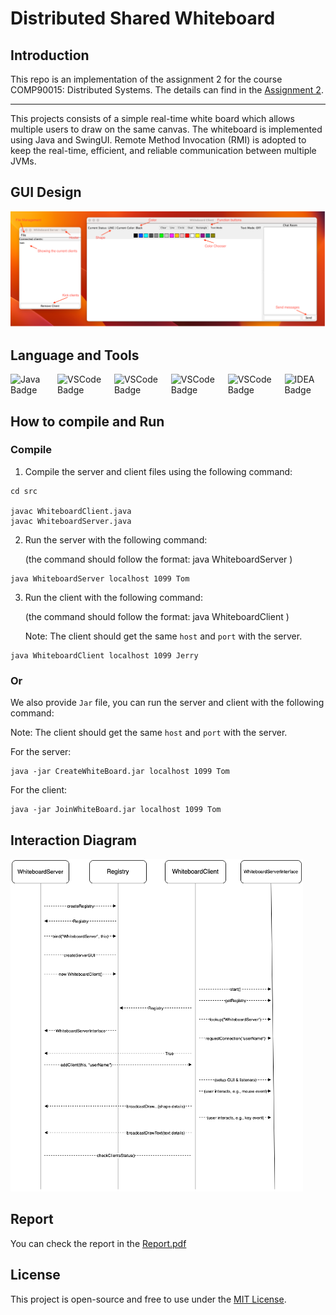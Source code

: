# Distributed Shared Whiteboard

## Introduction

This repo is an implementation of the assignment 2 for the course COMP90015: Distributed Systems. The details can find in the 
[Assignment 2](Project2-Sem1-2023.pdf).

---

This projects consists of a simple real-time white board which allows multiple users to draw on the same canvas. The whiteboard is implemented using Java and SwingUI.
Remote Method Invocation (RMI) is adopted to keep the real-time, efficient, and reliable communication between multiple JVMs.


## GUI Design

<img src="Picture 1.png">

## Language and Tools
<div style="display: flex; flex-direction: row; gap: 10px;">
    <img src="https://img.shields.io/static/v1?label=Java&message=SE11&color=F7DF1E&style=for-the-badge&logo=Oracle" alt="Java Badge">
    <img src="https://img.shields.io/static/v1?label=VSCode&message=1.60.0&color=007ACC&style=for-the-badge&logo=visual-studio-code" alt="VSCode Badge">
    <img src="https://img.shields.io/static/v1?label=Git&message=2.40.0&color=F05032&style=for-the-badge&logo=git" alt="VSCode Badge">
    <img src="https://img.shields.io/static/v1?label=Apache Maven&message=3.9.1&color=C71A36&style=for-the-badge&logo=Apache-Maven" alt="VSCode Badge">
    <img src="https://img.shields.io/static/v1?label=Gradle&message=8.0.2&color=02303A&style=for-the-badge&logo=Gradle" alt="VSCode Badge">
    <img src="https://img.shields.io/static/v1?label=intellij idea&message=2023.1.2&color=000000&style=for-the-badge&logo=Intellij IDEA" alt="IDEA Badge">
</div>


[//]: # (## Folder Instructions)

[//]: # ()
[//]: # (<img src="Instructure.PNG">)


## How to compile and Run

### Compile
1. Compile the server and client files using the following command:
```shell
cd src

javac WhiteboardClient.java
javac WhiteboardServer.java
```

2. Run the server with the following command:

   (the command should follow the format: java WhiteboardServer <host> <port> <username>)
```shell
java WhiteboardServer localhost 1099 Tom
```

3. Run the client with the following command:

   (the command should follow the format: java WhiteboardClient <host> <port> <username>)

    Note: The client should get the same `host` and `port` with the server.
```shell
java WhiteboardClient localhost 1099 Jerry
```

### Or

We also provide `Jar` file, you can run the server and client with the following command:

Note: The client should get the same `host` and `port` with the server.

For the server:
```shell [server]
java -jar CreateWhiteBoard.jar localhost 1099 Tom
```

For the client:
```shell [client]
java -jar JoinWhiteBoard.jar localhost 1099 Tom
```


## Interaction Diagram

<img src="Picture 2.png">


## Report
You can check the report in the [Report.pdf](DS_A2_report.pdf)

## License
This project is open-source and free to use under the [MIT License](LICENSE).